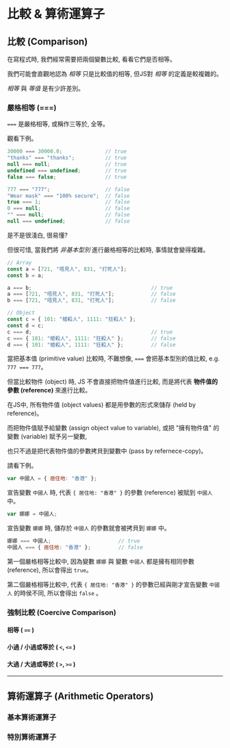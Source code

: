 # 比較 & 算術運算子 #

## 比較 (Comparison) ##

在寫程式時, 我們經常需要把兩個變數比較, 看看它們是否相等。

我們可能會直觀地認為 _相等_ 只是比較值的相等,
但JS對 _相等_ 的定義是較複雜的。

_相等_ 與 _等值_ 是有少許差別。

### 嚴格相等 (===) ###

`===` 是嚴格相等, 或稱作三等於, 全等。

觀看下例。

```javascript
30000 === 30000.0;              // true
"thanks" === "thanks";          // true
null === null;                  // true
undefined === undefined;        // true
false === false;                // true

777 === "777";                  // false
"Wear mask" === "100% secure";  // false
true === 1;                     // false
0 === null;                     // false
"" === null;                    // false
null === undefined;             // false
```

是不是很淺白, 很易懂?

但很可惜, 當我們將 _非基本型別_ 進行嚴格相等的比較時, 事情就會變得複雜。

```javascript
// Array
const a = [721, "唔見人", 831, "打死人"];
const b = a;

a === b;                                       // true
a === [721, "唔見人", 831, "打死人"];            // false
b === [721, "唔見人", 831, "打死人"];            // false

// Object
const c = { 101: "槍殺人", 1111: "狂殺人" };
const d = c;
c === d;                                       // true
c === { 101: "槍殺人", 1111: "狂殺人" };         // false
d === { 101: "槍殺人", 1111: "狂殺人" };         // false
```

當把基本值 (primitive value) 比較時, 不難想像, `===` 會把基本型別的值比較,
e.g. `777 === 777`。

但當比較物件 (object) 時, JS 不會直接把物件值進行比較,
而是將代表 **物件值的參數 (reference)** 來進行比較。

在JS中, 所有物件值 (object values) 都是用參數的形式來儲存 (held by reference)。

而把物件值賦予給變數 (assign object value to variable), 或把 "擁有物件值" 的變數 (variable) 賦予另一變數,

也只不過是把代表物件值的參數拷貝到變數中 (pass by refernece-copy)。

請看下例。

```javascript
var 中國人 = { 居住地: "香港" };
```

宣告變數 `中國人` 時, 代表 `{ 居住地: "香港" }` 的參數 (reference) 被賦到 `中國人` 中。

```javascript
var 娜娜 = 中國人;
```

宣告變數 `娜娜` 時, 儲存於 `中國人` 的參數就會被拷貝到 `娜娜` 中。

```javascript
娜娜 === 中國人;                      // true
中國人 === { 居住地: "香港" };         // false
```

第一個嚴格相等比較中, 因為變數 `娜娜` 與 變數 `中國人` 都是擁有相同參數 (reference), 所以會得出 `true`。

第二個嚴格相等比較中, 代表 `{ 居住地: "香港" }` 的參數已經與剛才宣告變數 `中國人` 的時侯不同,
所以會得出 `false` 。

### 強制比較 (Coercive Comparison) ###

#### 相等 ( `==` ) ####

#### 小過 / 小過或等於 ( `<`, `<=` ) ####

#### 大過 / 大過或等於 ( `>`, `>=` ) ####

----

## 算術運算子 (Arithmetic Operators) ##

### 基本算術運算子 ###

### 特別算術運算子 ###
